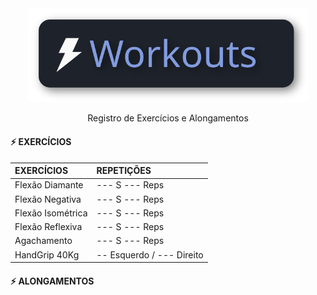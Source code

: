 <div align="center">
<img src=".assets/workouts.svg" alt="Workouts Logo" width="450"/>
<p>Registro de Exercícios e Alongamentos</p>
</div>


<h4>⚡ EXERCÍCIOS </h4>

EXERCÍCIOS | REPETIÇÕES
:- | :-
Flexão Diamante | --- S --- Reps
Flexão Negativa | --- S --- Reps
Flexão Isométrica | --- S --- Reps
Flexão Reflexiva | --- S --- Reps
Agachamento | --- S --- Reps
HandGrip 40Kg | -- Esquerdo / --- Direito

<h4> ⚡ ALONGAMENTOS </h4>